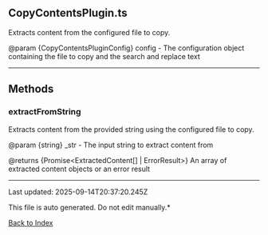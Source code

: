 ## CopyContentsPlugin.ts





 Extracts content from the configured file to copy.

 

 @param {CopyContentsPluginConfig} config - The configuration object containing the file to copy and the search and replace text

 



---



## Methods



### **extractFromString**

 Extracts content from the provided string using the configured file to copy.

 

 @param {string} _str - The input string to extract content from

 @returns {Promise<ExtractedContent[] | ErrorResult>} An array of extracted content objects or an error result

 



---



Last updated: 2025-09-14T20:37:20.245Z



This file is auto generated. Do not edit manually.*



[Back to Index](./index.md)